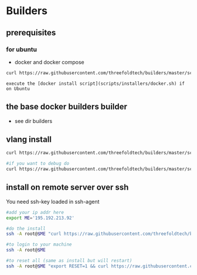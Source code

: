 # Builders

## prerequisites


### for ubuntu 

- docker and docker compose

```bash
curl https://raw.githubusercontent.com/threefoldtech/builders/master/scripts/installers/docker.sh > /tmp/install.sh && bash /tmp/install.sh
```


    execute the [docker install script](scripts/installers/docker.sh) if on Ubuntu

## the base docker builders builder

- see dir builders

## vlang install

```bash
curl https://raw.githubusercontent.com/threefoldtech/builders/master/scripts/install.sh > /tmp/install.sh && bash /tmp/install.sh

#if you want to debug do
curl https://raw.githubusercontent.com/threefoldtech/builders/master/scripts/install.sh > /tmp/install.sh && bash -x /tmp/install.sh
```

## install on remote server over ssh

You need ssh-key loaded in ssh-agent

```bash
#add your ip addr here
export ME='195.192.213.92'

#do the install
ssh -A root@$ME "curl https://raw.githubusercontent.com/threefoldtech/builders/master/scripts/install.sh > /tmp/install.sh && bash -x /tmp/install.sh"

#to login to your machine
ssh -A root@$ME

#to reset all (same as install but will restart)
ssh -A root@$ME "export RESET=1 && curl https://raw.githubusercontent.com/threefoldtech/builders/master/scripts/install.sh > /tmp/install.sh && bash -x /tmp/install.sh"

```
